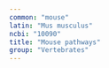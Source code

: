 ```yaml
---
common: "mouse"
latin: "Mus musculus"
ncbi: "10090"
title: "Mouse pathways"
group: "Vertebrates"
---
```

